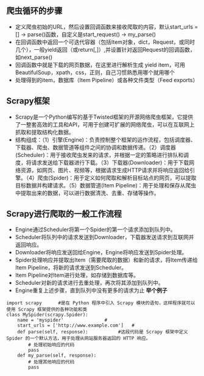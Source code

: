 ## 爬虫循环的步骤
+  定义爬虫初始的URL，然后设置回调函数来接收爬取的内容，默认start_urls = [] -> parse()函数，自定义是start_request() -> my_parse()
+  在回调函数中返回一个可迭代容器（包括Item对象，dict，Request，或同时几个），一般yield返回（或return[,]）,并设置针对返回Request的回调函数，如next_parse()
+  回调函数中就是下载的网页数据，在这里进行解析生成 yield item，可用BeautifulSoup，xpath，css，正则，自己习惯熟悉用哪个就用哪个
+  处理得到的item，数据库（Item Pipeline）或各种文件类型（Feed exports）

## Scrapy框架
+  Scrapy是一个Python编写的基于Twisted框架的开源网络爬虫框架，它提供了一整套高效的工具和API，可用于创建可扩展的网络爬虫，可以在互联网上抓取和提取结构化数据。
+  结构组成：（1）引擎(Engine)：负责控制整个框架的运作流程，包括调度器、下载器、爬虫、数据管道等组件之间的协调和数据传递。（2）调度器(Scheduler)：用于接收爬虫发来的请求，并根据一定的策略进行排队和调度，将请求发送给下载器进行下载。（3）下载器(Downloader)：用于下载网络资源，如网页、图片、视频等，根据请求生成HTTP请求并将响应返回给引擎。（4）爬虫(Spider)：用于定义如何爬取和解析目标站点的网页，可以提取目标数据并构建请求。（5）数据管道(Item Pipeline)：用于处理和保存从爬虫中提取出来的数据，可以进行数据清洗、去重、存储等操作。

## Scrapy进行爬取的一般工作流程
+  Engine通过Scheduler将第一个Spider的第一个请求添加到队列中。
+  Scheduler将队列中的请求发送到Downloader，下载器发送请求到互联网并返回响应。
+  Downloader将响应发送回给Engine，Engine将响应发送到Spider处理。
+  Spider处理响应并提取出Item（需要爬取的数据）和新的请求，将Item传递给Item Pipeline，将新的请求发送到Scheduler。
+  Item Pipeline对Item进行处理，如存储到数据库等。
+  Scheduler对新的请求进行去重处理，再次将其添加到队列中。
+  Engine重复上述步骤，直到队列中没有更多的请求为止
**举个例子**
~~~
import scrapy      #是在 Python 程序中引入 Scrapy 模块的语句，这样程序就可以使用 Scrapy 框架提供的各种功能和类
class MySpider(scrapy.Spider):     
    name = 'myspider'               #
    start_urls = ['http://www.example.com']   #
    def parse(self, response):           #这段代码是 Scrapy 框架中定义 Spider 的一个默认方法，用于处理从网站服务器返回的 HTTP 响应。
        # 处理初始响应的代码
        pass
    def my_parse(self, response):
        # 处理其他响应的代码
        pass
~~~





